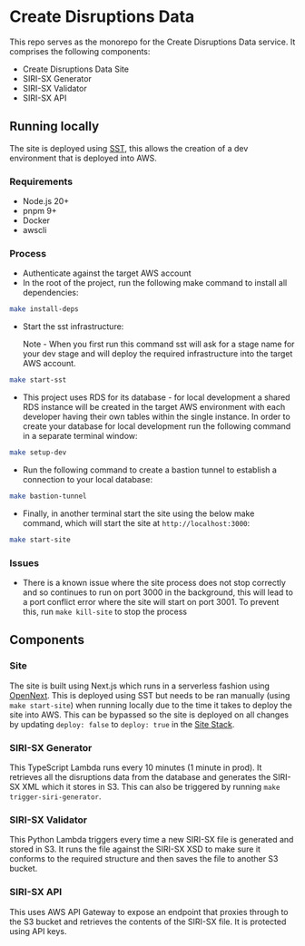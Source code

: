 # Create Disruptions Data

This repo serves as the monorepo for the Create Disruptions Data service. It comprises the following components:

-   Create Disruptions Data Site
-   SIRI-SX Generator
-   SIRI-SX Validator
-   SIRI-SX API

## Running locally

The site is deployed using [SST](https://sst.dev/), this allows the creation of a dev environment that is deployed into AWS.

### Requirements

- Node.js 20+
- pnpm 9+
- Docker
- awscli


### Process

-   Authenticate against the target AWS account
-   In the root of the project, run the following make command to install all dependencies:
```bash
make install-deps
```

-   Start the sst infrastructure:

    Note - When you first run this command sst will ask for a stage name for your dev stage and will deploy the required infrastructure into the target AWS account.
```bash
make start-sst
```

- This project uses RDS for its database - for local development a shared RDS instance will be created in the target AWS environment with each developer having their own tables within the single instance. In order to create your database for local development run the following command in a separate terminal window:
```bash
make setup-dev
```

-  Run the following command to create a bastion tunnel to establish a connection to your local database:
```bash
make bastion-tunnel
```

-   Finally, in another terminal start the site using the below make command, which will start the site at `http://localhost:3000`:
```bash
make start-site
```

### Issues

-   There is a known issue where the site process does not stop correctly and so continues to run on port 3000 in the background, this will lead to a port conflict error where the site will start on port 3001. To prevent this, run `make kill-site` to stop the process

## Components

### Site

The site is built using Next.js which runs in a serverless fashion using [OpenNext](https://github.com/sst/open-next). This is deployed using SST but needs to be ran manually (using `make start-site`) when running locally due to the time it takes to deploy the site into AWS. This can be bypassed so the site is deployed on all changes by updating `deploy: false` to `deploy: true` in the [Site Stack](./stacks/SiteStack.ts).

### SIRI-SX Generator

This TypeScript Lambda runs every 10 minutes (1 minute in prod). It retrieves all the disruptions data from the database and generates the SIRI-SX XML which it stores in S3. This can also be triggered by running `make trigger-siri-generator`.

### SIRI-SX Validator

This Python Lambda triggers every time a new SIRI-SX file is generated and stored in S3. It runs the file against the SIRI-SX XSD to make sure it conforms to the required structure and then saves the file to another S3 bucket.

### SIRI-SX API

This uses AWS API Gateway to expose an endpoint that proxies through to the S3 bucket and retrieves the contents of the SIRI-SX file. It is protected using API keys.
